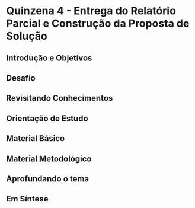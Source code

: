 # Quinzena 4 - Entrega do Relatório Parcial e Construção da Proposta de Solução

## Introdução e Objetivos

## Desafio

## Revisitando Conhecimentos

## Orientação de Estudo

## Material Básico

## Material Metodológico

## Aprofundando o tema

## Em Síntese